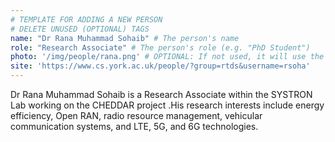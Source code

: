 ```yaml
---
# TEMPLATE FOR ADDING A NEW PERSON
# DELETE UNUSED (OPTIONAL) TAGS
name: "Dr Rana Muhammad Sohaib" # The person's name
role: "Research Associate" # The person's role (e.g. "PhD Student")
photo: '/img/people/rana.png' # OPTIONAL: If not used, it will use the placeholder photo
site: 'https://www.cs.york.ac.uk/people/?group=rtds&username=rsoha'
---
```


<!-- PUT THE PERSON'S DESCRIPTION OR RESEARCH OVERVIEW HERE -->
Dr Rana Muhammad Sohaib is a Research Associate within the SYSTRON Lab working on the CHEDDAR project .His research interests include energy efficiency, Open RAN, radio resource management, vehicular communication systems, and LTE, 5G, and 6G technologies.